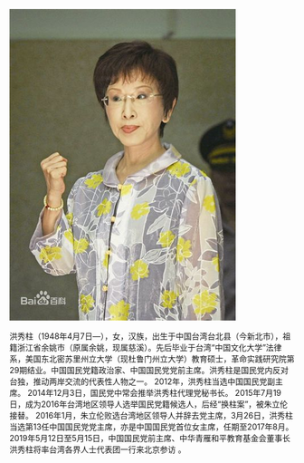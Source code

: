 ![hongxiuzhu](hong.jpg)

洪秀柱（1948年4月7日—），女，汉族，出生于中国台湾台北县（今新北市），祖籍浙江省余姚市（原属余姚，现属慈溪）。先后毕业于台湾“中国文化大学”法律系，美国东北密苏里州立大学（现杜鲁门州立大学）教育硕士，革命实践研究院第29期结业。中国国民党籍政治家、中国国民党党前主席。洪秀柱是国民党内反对台独，推动两岸交流的代表性人物之一。
2012年，洪秀柱当选中国国民党副主席。  2014年12月3日，国民党中常会推举洪秀柱代理党秘书长。 2015年7月19日，成为2016年台湾地区领导人选举国民党籍候选人，后经“换柱案”，被朱立伦接替。 2016年1月，朱立伦败选台湾地区领导人并辞去党主席，3月26日，洪秀柱当选第13任中国国民党党主席，亦是中国国民党首位女主席，任期至2017年8月。
2019年5月12日至5月15日，中国国民党前主席、中华青雁和平教育基金会董事长洪秀柱将率台湾各界人士代表团一行来北京参访 。
